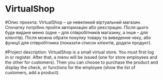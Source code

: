 # VirtualShop

#Опис проєкта: VirtualShop – це невеликий віртуальний магазин. Спочатку потрібно пройти авторизацію або реєстрацію. 
Після цього буде видане меню (одне – для співробітників магазину, а інше – для клієнтів). 
Після можна обрати покупку товару та виведення чеку, або функції для співробітника (показати список клієнтів, додати продукт).

#Project description: VirtualShop is a small virtual store. You must first log in or register.
After that, a menu will be issued (one for store employees and the other for customers).
Then you can choose to purchase the product and display the check, or functions for the employee (show the list of customers, add a product).
 
